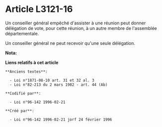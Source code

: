# Article L3121-16

Un conseiller général empêché d'assister à une réunion peut donner délégation de vote, pour cette réunion, à un autre membre
de l'assemblée départementale.

Un conseiller général ne peut recevoir qu'une seule délégation.

**Nota:**



**Liens relatifs à cet article**

	**Anciens textes**:

	  - Loi n°1871-08-10 art. 31 et 32 al. 3
	  - Loi n°82-213 du 2 mars 1982 - art. 44 (Ab)

	**Codifié par**:

	  - Loi n°96-142 1996-02-21

	**Créé par**:

	  - Loi n°96-142 1996-02-21 jorf 24 février 1996
